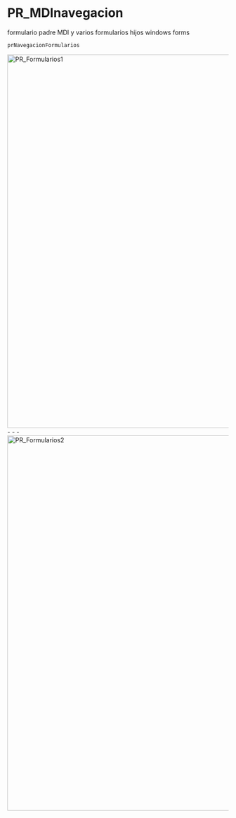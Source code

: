 # PR_MDInavegacion

formulario padre MDI y varios formularios hijos windows forms

`prNavegacionFormularios`

<img width="851" alt="PR_Formularios1" src="https://user-images.githubusercontent.com/66187218/94330351-2213f080-ff9a-11ea-9ed8-cb83f32dc154.png">
-
-
-
<img width="855" alt="PR_Formularios2" src="https://user-images.githubusercontent.com/66187218/94330354-2809d180-ff9a-11ea-9690-b89ad9e05145.png">
